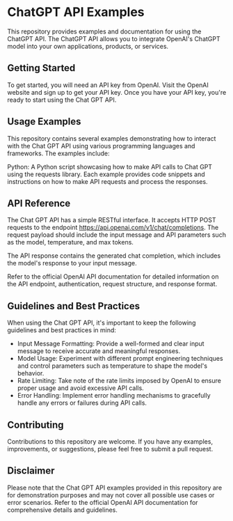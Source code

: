 # ChatGPT API Examples
This repository provides examples and documentation for using the ChatGPT API. The ChatGPT API allows you to integrate OpenAI's ChatGPT model into your own applications, products, or services.

## Getting Started
To get started, you will need an API key from OpenAI. Visit the OpenAI website and sign up to get your API key. Once you have your API key, you're ready to start using the Chat GPT API.

## Usage Examples
This repository contains several examples demonstrating how to interact with the Chat GPT API using various programming languages and frameworks. The examples include:

Python: A Python script showcasing how to make API calls to Chat GPT using the requests library.
Each example provides code snippets and instructions on how to make API requests and process the responses.

## API Reference
The Chat GPT API has a simple RESTful interface. It accepts HTTP POST requests to the endpoint https://api.openai.com/v1/chat/completions. The request payload should include the input message and API parameters such as the model, temperature, and max tokens.

The API response contains the generated chat completion, which includes the model's response to your input message.

Refer to the official OpenAI API documentation for detailed information on the API endpoint, authentication, request structure, and response format.

## Guidelines and Best Practices
When using the Chat GPT API, it's important to keep the following guidelines and best practices in mind:

- Input Message Formatting: Provide a well-formed and clear input message to receive accurate and meaningful responses.
- Model Usage: Experiment with different prompt engineering techniques and control parameters such as temperature to shape the model's behavior.
- Rate Limiting: Take note of the rate limits imposed by OpenAI to ensure proper usage and avoid excessive API calls.
- Error Handling: Implement error handling mechanisms to gracefully handle any errors or failures during API calls.

## Contributing
Contributions to this repository are welcome. If you have any examples, improvements, or suggestions, please feel free to submit a pull request.


## Disclaimer
Please note that the Chat GPT API examples provided in this repository are for demonstration purposes and may not cover all possible use cases or error scenarios. Refer to the official OpenAI API documentation for comprehensive details and guidelines.
